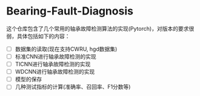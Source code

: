 # Bearing-Fault-Diagnosis
这个仓库包含了几个常用的轴承故障检测算法的实现(Pytorch)，对版本的要求很弱，具体包括如下的内容：

- [ ] 数据集的读取(现在支持CWRU, hgd数据集)
- [ ] 标准CNN进行轴承故障检测的实现
- [ ] TICNN进行轴承故障检测的实现
- [ ] WDCNN进行轴承故障检测的实现
- [ ] 模型的保存
- [ ] 几种测试指标的计算(准确率、召回率、F1分数等)
